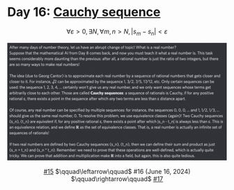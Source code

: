 # Day 16: [Cauchy sequence](https://en.wikipedia.org/wiki/Cauchy_sequence)

$$\forall\varepsilon>0,\exists N,\forall m,n>N,|s_m-s_n|<\varepsilon$$

<picture><img alt="Day 16" src="0016.png"></picture>

<center><a href="0015.html">#15</a> $\qquad\leftarrow\qquad$ #16 (June 16, 2024) $\qquad\rightarrow\qquad$ <a href="0017.html">#17</a></center>